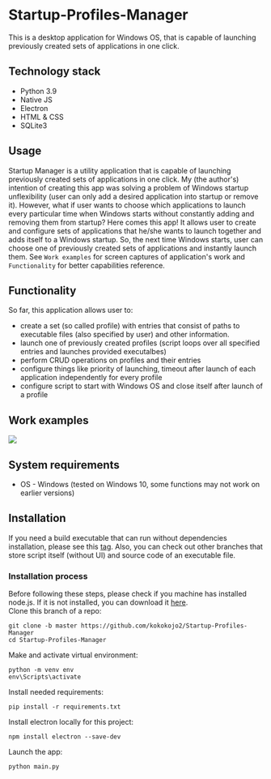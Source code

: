# Startup-Profiles-Manager
This is a desktop application for Windows OS, that is capable of launching previously created sets of applications in one click.
## Technology stack
* Python 3.9
* Native JS
* Electron
* HTML & CSS
* SQLite3
## Usage
Startup Manager is a utility application that is capable of launching previously created sets of applications in one click. My (the author's) intention of creating this app was solving a problem of Windows startup unflexibility (user can only add a desired application into startup or remove it). However, what if user wants to choose which applications to launch every particular time when Windows starts without constantly adding and removing them from startup? Here comes this app! It allows user to create and configure sets of applications that he/she wants to launch together and adds itself to a Windows startup. So, the next time Windows starts, user can choose one of previously created sets of applications and instantly launch them. See `Work examples` for screen captures of application's work and `Functionality` for better capabilities reference.
## Functionality
So far, this application allows user to:
* create a set (so called profile) with entries that consist of paths to executable files (also specified by user) and other information.
* launch one of previously created profiles (script loops over all specified entries and launches provided executalbes)
* perform CRUD operations on profiles and their entries
* configure things like priority of launching, timeout after launch of each application independently for every profile
* configure script to start with Windows OS and close itself after launch of a profile
## Work examples
![](https://imgur.com/3gkzd4r.gif)
## System requirements
* OS - Windows (tested on Windows 10, some functions may not work on earlier versions)
## Installation
If you need a build executable that can run without dependencies installation, please see this [tag](https://github.com/kokokojo2/Startup-Profiles-Manager/releases/tag/v1.2). Also, you can check out other branches that store script itself (without UI) and source code of an executable file.
### Installation process
Before following these steps, please check if you machine has installed node.js. If it is not installed, you can download it [here](https://nodejs.org/en/download/).  
Clone this branch of a repo:
```
git clone -b master https://github.com/kokokojo2/Startup-Profiles-Manager
cd Startup-Profiles-Manager
```
Make and activate virtual environment:
```
python -m venv env
env\Scripts\activate
```
Install needed requirements:
```
pip install -r requirements.txt
```
Install electron locally for this project:
```
npm install electron --save-dev
```
Launch the app:
```
python main.py
``` 

